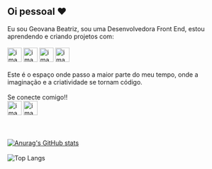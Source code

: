 ## Oi pessoal :heart:

Eu sou Geovana Beatriz, sou uma Desenvolvedora Front End, estou aprendendo e criando projetos com:
<br>
<br>
<img width="32" height="32" alt="image" src="https://github.com/user-attachments/assets/aa3b4d6a-2669-426f-862f-9149b44b537a" />
<img width="32" height="32" alt="image" src="https://github.com/user-attachments/assets/ed88ed62-9d30-4f8e-a48d-c46de4262d17" />
<img width="32" height="32" alt="image" src="https://github.com/user-attachments/assets/a61409b0-bf55-4646-a361-7de533c2ec36" />
<img width="32" height="32" alt="image" src="https://github.com/user-attachments/assets/03b40aa9-73d9-47c3-99af-994a1e6b6729" />
<br>
<br>
Este é o espaço onde passo a maior parte do meu tempo, onde a imaginação e a criatividade se tornam código.
<br>
<br>
Se conecte comigo!!
<br>
<a href="https://www.instagram.com/starsyuuri/" target="_blank"><img width="32" height="32" alt="image" src="https://github.com/user-attachments/assets/8644bde8-b5c9-48a3-85f3-dfe153a1a749" /><a/>
<a href="https://www.instagram.com/starsyuuri/" target="_blank"><img width="32" height="32" alt="image" src="https://github.com/user-attachments/assets/85937f2d-0a97-4ab1-8dcd-d953dcf24f83" /><a/>
<br>
<br>
<br>
<br>
[![Anurag's GitHub stats](https://github-readme-stats.vercel.app/api?username=Geovanabf)](https://github.com/anuraghazra/github-readme-stats)
<br>
<br>
![Top Langs](https://github-readme-stats.vercel.app/api/top-langs/?username=Geovanabf&layout=compact)
